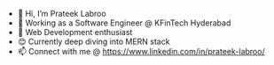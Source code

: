 - 👋 Hi, I’m Prateek Labroo
- 🌱 Working as a Software Engineer @ KFinTech Hyderabad
- 👀 Web Development enthusiast
- 😊 Currently deep diving into MERN stack
- 📫 Connect with me @ https://www.linkedin.com/in/prateek-labroo/

<!---
PLabroo/PLabroo is a ✨ special ✨ repository because its `README.md` (this file) appears on your GitHub profile.
You can click the Preview link to take a look at your changes.
--->
